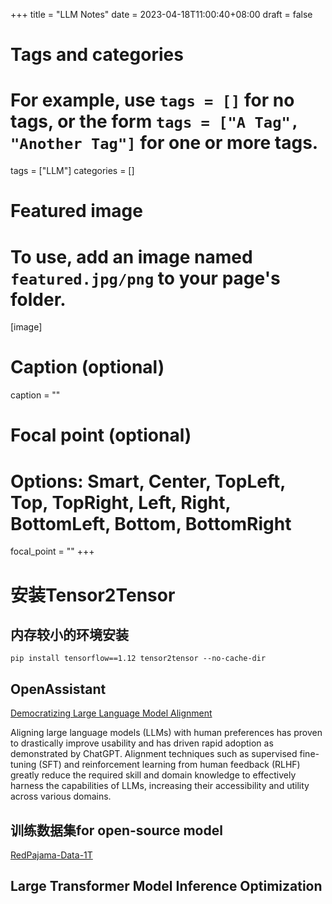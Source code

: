 +++
title = "LLM Notes"
date = 2023-04-18T11:00:40+08:00
draft = false

# Tags and categories
# For example, use `tags = []` for no tags, or the form `tags = ["A Tag", "Another Tag"]` for one or more tags.
tags = ["LLM"]
categories = []

# Featured image
# To use, add an image named `featured.jpg/png` to your page's folder. 
[image]
  # Caption (optional)
  caption = ""

  # Focal point (optional)
  # Options: Smart, Center, TopLeft, Top, TopRight, Left, Right, BottomLeft, Bottom, BottomRight
  focal_point = ""
+++


# 安装Tensor2Tensor

## 内存较小的环境安装

```
pip install tensorflow==1.12 tensor2tensor --no-cache-dir
```


## 	OpenAssistant 

[Democratizing Large Language Model Alignment](https://www.ykilcher.com/OA_Paper_2023_04_15.pdf)

Aligning large language models (LLMs) with human preferences has proven to drastically improve usability and has driven rapid adoption as demonstrated by ChatGPT. Alignment techniques such as supervised fine-tuning (SFT) and reinforcement learning from human feedback (RLHF) greatly reduce the required skill and domain knowledge to effectively harness the capabilities of LLMs, increasing their accessibility and utility across various domains.



## 训练数据集for open-source model


[RedPajama-Data-1T](https://huggingface.co/datasets/togethercomputer/RedPajama-Data-1T)



## Large Transformer Model Inference Optimization

